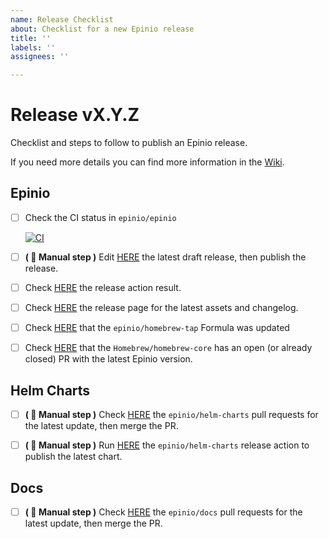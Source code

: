 ```yaml
---
name: Release Checklist
about: Checklist for a new Epinio release
title: ''
labels: ''
assignees: ''

---
```


# Release vX.Y.Z

Checklist and steps to follow to publish an Epinio release.  

If you need more details you can find more information in the [Wiki](https://github.com/epinio/epinio/wiki/Releasing-Epinio).


## Epinio

* [ ] Check the CI status in `epinio/epinio`

  [![CI](https://github.com/epinio/epinio/workflows/CI/badge.svg?branch=main)](https://github.com/epinio/epinio/actions/workflows/main.yml?query=branch%3Amain)

* [ ] **( 📝 Manual step )** Edit [HERE](https://github.com/epinio/epinio/releases) the latest draft release, then publish the release.

* [ ] Check [HERE](https://github.com/epinio/epinio/actions/workflows/release.yml) the release action result.

* [ ] Check [HERE](https://github.com/epinio/epinio/releases) the release page for the latest assets and changelog.

* [ ] Check [HERE](https://github.com/epinio/homebrew-tap/blob/main/Formula/epinio.rb) that the `epinio/homebrew-tap` Formula was updated

* [ ] Check [HERE](https://github.com/Homebrew/homebrew-core/pulls?q=is%3Apr+epinio) that the `Homebrew/homebrew-core` has an open (or already closed) PR with the latest Epinio version.


## Helm Charts

* [ ] **( 📝 Manual step )** Check [HERE](https://github.com/epinio/helm-charts/pulls?q=is%3Apr+author%3Aapp%2Fgithub-actions) the `epinio/helm-charts` pull requests for the latest update, then merge the PR.

* [ ] **( 📝 Manual step )** Run [HERE](https://github.com/epinio/helm-charts/actions/workflows/release.yml) the `epinio/helm-charts` release action to publish the latest chart.


## Docs

* [ ] **( 📝 Manual step )** Check [HERE](https://github.com/epinio/docs/pulls?q=is:pr+author:app/github-actions) the `epinio/docs` pull requests for the latest update, then merge the PR.
